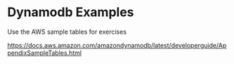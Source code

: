 # Dynamodb Examples

Use the AWS sample tables for exercises

https://docs.aws.amazon.com/amazondynamodb/latest/developerguide/AppendixSampleTables.html

